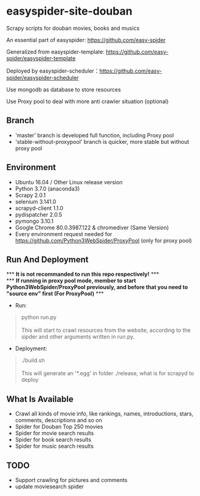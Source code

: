 # easyspider-site-douban
Scrapy scripts for douban movies, books and musics

An essential part of easyspider: https://github.com/easy-spider

Generalized from easyspider-template: https://github.com/easy-spider/easyspider-template

Deployed by easyspider-scheduler：https://github.com/easy-spider/easyspider-scheduler

Use mongodb as database to store resources

Use Proxy pool to deal with more anti crawler situation (optional)

## Branch
- 'master' branch is developed full function, including Proxy pool
- 'stable-without-proxypool' branch is quicker, more stable but without proxy pool

## Environment
- Ubuntu 16.04 / Other Linux release version
- Python 3.7.0 (anaconda3)
- Scrapy 2.0.1
- selenium 3.141.0
- scrapyd-client  1.1.0 
- pydispatcher	2.0.5
- pymongo 3.10.1
- Google Chrome	80.0.3987.122 & chromediver (Same Version)
- Every environment request needed for https://github.com/Python3WebSpider/ProxyPool (only for proxy pool)


## Run And Deployment
*** **It is not recommanded to run this repo respectively!** ***<br>
*** **If running in proxy pool mode, member to start Python3WebSpider/ProxyPool previously, and before that you need to "source env" first (For ProxyPool)** ***

- Run: <br>
> python run.py <br><br>
This will start to crawl resources from the website, according to the sipder and other arguments written in run.py. 

- Deployment: 
> ./build.sh <br><br>
This will generate an '*.egg' in folder ./release, what is for scrapyd to deploy

## What Is Available
- Crawl all kinds of movie info, like rankings, names, introductions, stars, comments, descriptions and so on
- Spider for Douban Top 250 movies
- Spider for movie search results
- Spider for book search results
- Spider for music search results

## TODO
- Support crawling for pictures and comments
- update moviesearch spider

